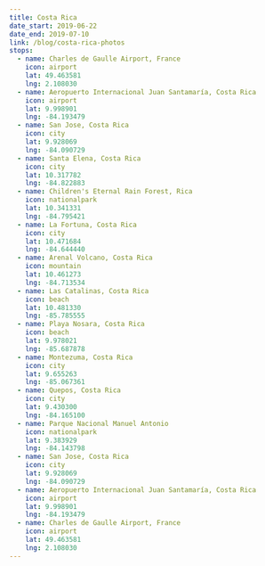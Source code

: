 ```yaml
---
title: Costa Rica
date_start: 2019-06-22
date_end: 2019-07-10
link: /blog/costa-rica-photos
stops:
  - name: Charles de Gaulle Airport, France
    icon: airport
    lat: 49.463581
    lng: 2.108030
  - name: Aeropuerto Internacional Juan Santamaría, Costa Rica
    icon: airport
    lat: 9.998901
    lng: -84.193479
  - name: San Jose, Costa Rica
    icon: city
    lat: 9.928069
    lng: -84.090729
  - name: Santa Elena, Costa Rica
    icon: city
    lat: 10.317782
    lng: -84.822883
  - name: Children's Eternal Rain Forest, Rica
    icon: nationalpark
    lat: 10.341331
    lng: -84.795421
  - name: La Fortuna, Costa Rica
    icon: city
    lat: 10.471684
    lng: -84.644440
  - name: Arenal Volcano, Costa Rica
    icon: mountain
    lat: 10.461273
    lng: -84.713534
  - name: Las Catalinas, Costa Rica
    icon: beach
    lat: 10.481330
    lng: -85.785555
  - name: Playa Nosara, Costa Rica
    icon: beach
    lat: 9.978021
    lng: -85.687878
  - name: Montezuma, Costa Rica
    icon: city
    lat: 9.655263
    lng: -85.067361
  - name: Quepos, Costa Rica
    icon: city
    lat: 9.430300
    lng: -84.165100
  - name: Parque Nacional Manuel Antonio
    icon: nationalpark
    lat: 9.383929
    lng: -84.143798
  - name: San Jose, Costa Rica
    icon: city
    lat: 9.928069
    lng: -84.090729
  - name: Aeropuerto Internacional Juan Santamaría, Costa Rica
    icon: airport
    lat: 9.998901
    lng: -84.193479
  - name: Charles de Gaulle Airport, France
    icon: airport
    lat: 49.463581
    lng: 2.108030
---
```

